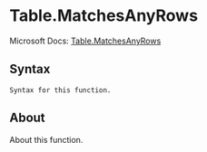 ---
---

# Table.MatchesAnyRows

Microsoft Docs: [Table.MatchesAnyRows](https://docs.microsoft.com/en-us/powerquery-m/table-matchesanyrows)

## Syntax

```
Syntax for this function.
```

## About

About this function.

